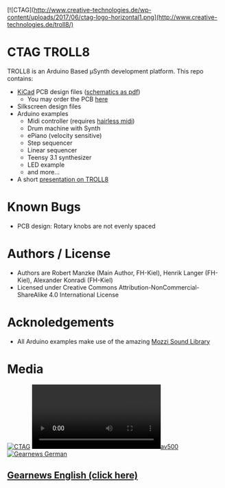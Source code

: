 [![CTAG](http://www.creative-technologies.de/wp-content/uploads/2017/06/ctag-logo-horizontal1.png](http://www.creative-technologies.de/troll8/)
# CTAG TROLL8
TROLL8 is an Arduino Based μSynth development platform.
This repo contains:
  - [KiCad](http://kicad-pcb.org/) PCB design files ([schematics as pdf](https://github.com/ctag-fh-kiel/troll-8/blob/master/Docs/TROLL-8-Schematics.pdf))
	- You may order the PCB [here](http://dirtypcbs.com/store/designer/details/8229/2509/gerber-zip)
  - Silkscreen design files
  - Arduino examples
    - Midi controller (requires [hairless midi](http://projectgus.github.io/hairless-midiserial/))
	- Drum machine with Synth
    - ePiano (velocity sensitive)    
	- Step sequencer
    - Linear sequencer
    - Teensy 3.1 synthesizer
    - LED example
    - and more...
  - A short [presentation on TROLL8](https://github.com/ctag-fh-kiel/troll-8/blob/master/Docs/Talk_AmIEs2016_Manzke.pdf)
# Known Bugs
  - PCB design: Rotary knobs are not evenly spaced
# Authors / License
  - Authors are Robert Manzke (Main Author, FH-Kiel), Henrik Langer (FH-Kiel), Alexander Konradi (FH-Kiel)
  - Licensed under Creative Commons Attribution-NonCommercial-ShareAlike 4.0 International License
# Acknoledgements
  - All Arduino examples make use of the amazing [Mozzi Sound Library](http://sensorium.github.io/Mozzi/)
# Media
[![CTAG](http://www.creative-technologies.de/wp-content/uploads/2017/04/2017-04-15-15_07_55-Rechner.png)](https://www.youtube.com/watch?v=BTMn9AdLmPc&t=76s)
[![av500](https://lh3.googleusercontent.com/-U4GCT7opsmM/WPDmIHdUVhI/AAAAAAABhls/X8G_oOsgKf83205EZp0VmD0nrlAepXoPwCJoC/s530-p-rw/Video%2Bby%2BNone-BS3pLq0lAAh.mp4)](https://www.youtube.com/watch?v=JXBJwmJRRko)
[![Gearnews German](https://www.gearnews.de/wp-content/uploads/2017/03/troll8-synth.jpg)](https://www.gearnews.de/creative-technology-%C2%B5synth/)
## [Gearnews English (click here)](https://www.gearnews.com/troll8-micro-sized-synthesizer-sequencer-controller-drum-machine/)